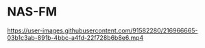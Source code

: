 # NAS-FM


https://user-images.githubusercontent.com/91582280/216966665-03b1c3ab-891b-4bbc-a4fd-22f728b6b8e6.mp4

